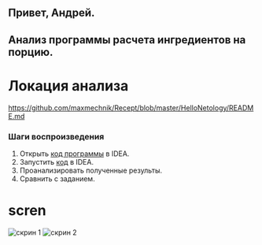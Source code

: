 ## Привет, Андрей. 

## Анализ программы расчета ингредиентов на порцию. 

# Локация анализа 
https://github.com/maxmechnik/Recept/blob/master/HelloNetology/README.md

### Шаги воспроизведения 

1. Открыть [код программы](https://github.com/maxmechnik/Recept/blob/master/HelloNetology/Main.java) в IDEA. 
2. Запустить [код](https://github.com/maxmechnik/Recept/blob/master/HelloNetology/Main.java) в IDEA. 
3. Проанализировать полученные результы. 
4. Сравнить с заданием.

# scren 
![скрин 1](https://drive.google.com/file/d/1ws7fBcYE8rKmakfD7F_De7QcWKE2bF9_/view?usp=sharing)
![скрин 2](https://drive.google.com/file/d/19zn5t1hI_EX7N2ytRT4TmBBvDuESUTkl/view?usp=sharing)

